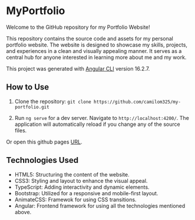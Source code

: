 # MyPortfolio

Welcome to the GitHub repository for my Portfolio Website!

This repository contains the source code and assets for my personal portfolio website. The website is designed to showcase my skills, projects, and experiences in a clean and visually appealing manner. It serves as a central hub for anyone interested in learning more about me and my work.

This project was generated with [Angular CLI](https://github.com/angular/angular-cli) version 16.2.7.

## How to Use

1. Clone the repository: `git clone https://github.com/camilom325/my-portfolio.git`

2. Run `ng serve` for a dev server. Navigate to `http://localhost:4200/`. The application will automatically reload if you change any of the source files.

Or open this github pages [URL](https://github.com/camilom325/my-portfolio.git).

## Technologies Used

- HTML5: Structuring the content of the website.
- CSS3: Styling and layout to enhance the visual appeal.
- TypeScript: Adding interactivity and dynamic elements.
- Bootstrap: Utilized for a responsive and mobile-first layout.
- AnimateCSS: Framewok for using CSS transitions.
- Angular: Frontend framework for using all the technologies mentioned above.
